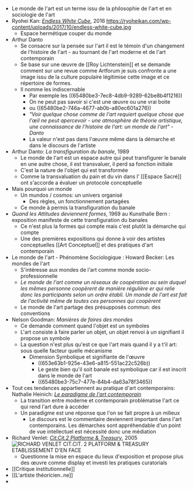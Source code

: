 - Le monde de l'art est un terme issu de la philosophie de l'art et en sociologie de l'art
- Ryohei Kan: [*Endless White Cube*](https://ryoheikan.com/works/endless-white-cube-2016-2017/), 2016 https://ryoheikan.com/wp-content/uploads/2017/10/endless-white-cube.jpg
	- Espace hermétique couper du monde
- Arthur Danto
	- Se consacre sur la pensée sur l'art il est le témoin d'un changement de l'histoire de l'art - au tournant de l'art moderne et de l'art contemporain
	- Se base sur une œuvre de [[Roy Lichtenstein]] et se demande comment sur une revue comme Artforum je suis confronte a une image issu de la culture populaire légitimise cette image et ce répertoire de formes.
	- Il nomme les indiscernable
		- Par exemple les ((65480be3-7ec8-4db9-9289-62be8b4f1216))
		- On ne peut pas savoir si c'est une œuvre ou une vrai boite
		- ou ((65480be2-746a-4677-ab0b-a80ec601a276))
		- *"Voir quelque chose comme de l'art requiert quelque chose que l'œil ne peut apercevoir - une atmosphère de théorie artistique, une connaissance de l'histoire de l'art: un monde de l'art" - Danto*
		- La valeur n'est pas dans l'œuvre même dans la démarche et dans le discours de l'artiste
- Arthur Danto: *La transfiguration du banale*, 1989
	- Le  monde de l'art est un espace autre qui peut transfigurer le banale en une autre chose, il est transvaluer, il perd sa fonction initiale
	- C'est la nature de l'objet qui est transformée
	- Comme la transvaluation du pain et du vin dans l' [[Espace Sacré]] ont s'accorde a évaluer un protocole conceptuelle
- Mais pourquoi un monde
	- Un mundos / cosmos: un univers organisé
		- Des règles, un fonctionnement partagées
	- Ce monde à permis la transfiguration du banale
- *Quand les Attitudes deviennent formes*, 1969 au Kunsthalle Bern : exposition manifeste de cette transfiguration du banales
	- Ce n'est plus la formes qui compte mais c'est plutôt la démarche qui compte
	- Une des premières expositions qui donne à voir des artistes conceptuelles [[Art Conceptuel]] et des pratiques d'art contemporain
- Le monde de l'art - Phénomène Sociologique : Howard Becker: Les mondes de l'art
	- S'intéresse aux mondes de l'art comme monde socio-professionnelle
	- *Le monde de l'art comme un réseaux de coopération au sein duquel les mêmes personne coopèrent de manière régulière er qui relie donc les participants selon un ordre établi. Un monde de l'art est fait de l'activité même de toutes ces personnes qui coopèrent*
	- Le monde de l'art partage des présupposés commun: des conventions
- Nelson Goodman: *Manières de faires des mondes*
	- Ce demande comment quand l'objet est un symboles
	- L'art consiste à faire parler un objet, un objet renvoi à un signifiant il propose un symbole
	- La question n'est plus qu'est ce que l'art mais quand il y a t'il art: sous quelle facteur quelle mécanisme
		- Dimension Symbolique et signifiante de l'œuvre
			- ((653e63b1-925e-43e6-a815-551ac22c526b))
			- Le geste bien qu'il soit banale est symbolique car il est inscrit dans le monde de l'art
			- ((65480be3-75c7-477e-84b4-da63a78f3465))
- Tout ces tendances appartiennent au pratique d'art contemporains: Nathalie Heinich: [*Le paradigme de l'art contemporain*](https://www.gallimard.fr/Catalogue/GALLIMARD/Bibliotheque-des-Sciences-humaines/Le-paradigme-de-l-art-contemporain)
	- La transition entre moderne et contemporain problématise l'art ce qui rend l'art dure à accéder
	- Un paradigme est une réponse que l'on se fait propre à un milieux
		- Le discours est le commentaire deviennent important dans l'art contemporains. Les démarches sont appréhendable d'un point de vue intellectuel est nécessité donc une médiation
- Richard Venlet: [*Cit.Cit.2 Platforme & Treasury*](https://www.etablissementdenface.com/in-the-past/richard-venlet-cit-cit-2-platform-treasury), 2005 ![RICHARD VENLET CIT.CIT. 2 PLATFORM & TREASURY ETABLISSEMENT D'EN FACE](https://www.etablissementdenface.com/wp-content/uploads/2005/09/CIT2d-810x1080.jpg)
	- Questionne la mise en espace du lieux d'exposition et propose plus des œuvre comme display et investi les pratiques curatorials
- [[Critique institutionnelle]]
- [[L'artiste théoricien..ne]]
-